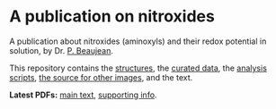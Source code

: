 # A publication on nitroxides

A publication about nitroxides (aminoxyls) and their redox potential in solution, by Dr. [P. Beaujean](https://pierrebeaujean.net).

This repository contains the [structures](./structures), the [curated data](./data), the [analysis scripts](./analyses), [the source for other images](./im), and the text.

**Latest PDFs:** [main text](https://github.com/pierre-24/publi-nitroxides/releases/download/latest/Main_Text.pdf), [supporting info](https://github.com/pierre-24/publi-nitroxides/releases/download/latest/Supporting_Info.pdf).
